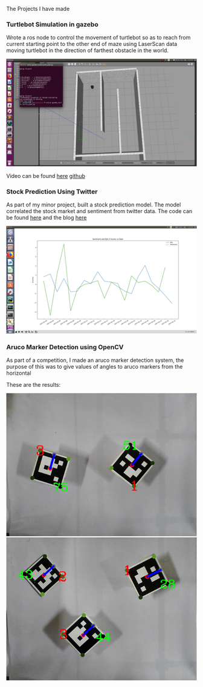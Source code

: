 The Projects I have made

### Turtlebot Simulation in gazebo

Wrote a ros node to control the movement of turtlebot so as to reach from current starting point to the other end of maze using LaserScan data moving turtlebot in the direction of farthest obstacle in the world.

![turtlebot image](images/Projects/gazebo_turtle.png)

Video can be found [here](https://www.youtube.com/watch?v=aV1GmPjS0P4)
[github](https://github.com/khansaadbinhasan/TurtleMover)


### Stock Prediction Using Twitter

As part of my minor project, built a stock prediction model. The model correlated the stock market and sentiment from twitter data. The code can be found [here](https://github.com/khansaadbinhasan/Stock-Prediction) and the blog [here](https://towardsdatascience.com/stock-prediction-using-twitter-e432b35e14bd)

![Accenture](images/Projects/Accenture.png)


### Aruco Marker Detection using OpenCV

As part of a competition, I made an aruco marker detection system, the purpose of this was to give values of angles to aruco markers from the horizontal

These are the results:

![image1](images/Projects/Result_image1.png)
![image2](images/Projects/Result_image2.png)